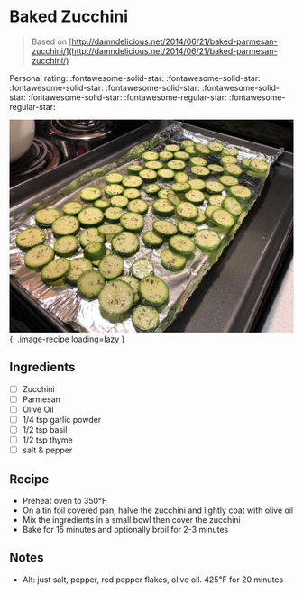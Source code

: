 <!-- Needs Manual Review -->

# Baked Zucchini

> Based on [http://damndelicious.net/2014/06/21/baked-parmesan-zucchini/](http://damndelicious.net/2014/06/21/baked-parmesan-zucchini/)

<!-- rating=3; (User can specify rating on scale of 1-5) -->
<!-- AUTO-UserRating -->
Personal rating: :fontawesome-solid-star: :fontawesome-solid-star: :fontawesome-solid-star: :fontawesome-solid-star: :fontawesome-solid-star: :fontawesome-solid-star: :fontawesome-regular-star: :fontawesome-regular-star:
<!-- /AUTO-UserRating -->

<!-- name_image=baked_zucchini.jpeg; (User can specify image name) -->
<!-- AUTO-Image -->
![baked_zucchini.jpeg](./baked_zucchini.jpeg){: .image-recipe loading=lazy }
<!-- /AUTO-Image -->

## Ingredients

* [ ] Zucchini
* [ ] Parmesan
* [ ] Olive Oil
* [ ] 1/4 tsp garlic powder
* [ ] 1/2 tsp basil
* [ ] 1/2 tsp thyme
* [ ] salt & pepper

## Recipe

* Preheat oven to 350°F
* On a tin foil covered pan, halve the zucchini and lightly coat with olive oil
* Mix the ingredients in a small bowl then cover the zucchini
* Bake for 15 minutes and optionally broil for 2-3 minutes

## Notes

* Alt: just salt, pepper, red pepper flakes, olive oil. 425℉ for 20 minutes

